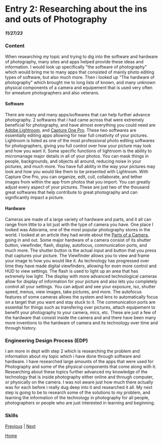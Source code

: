 # Entry 2: Researching about the ins and outs of Photography
##### 11/27/23

### Content
When researching my topic and trying to dig into the software and hardware of photography, many sites and apps helped provide these ideas and information.  I would look up specifically "the software of photography" which would bring me to many apps that consisted of mainly photo editing types of software, but also much more.  Then i looked up "The hardware of photography" which brought me to long lists of known, and many unknown physical components of a camera and equipement that is used very often for ameature photographers and also veterans.

#### Software
There are many and many apps/softwares that can help further advance photography.  2 softwares that i had came across that were extremely beneficial for photography, and have almost everything you could need are [Adobe Lightroom](https://www.adobe.com/products/photoshop-lightroom/campaign/pricing.html?gclid=Cj0KCQiA35urBhDCARIsAOU7QwlFmQiXzq_DqQQRjY5X2LYoNmddF8mhZY88qYH_NvGlPsgrRmQ82kkaAqGIEALw_wcB&sdid=KKTJE&mv=search&ef_id=Cj0KCQiA35urBhDCARIsAOU7QwlFmQiXzq_DqQQRjY5X2LYoNmddF8mhZY88qYH_NvGlPsgrRmQ82kkaAqGIEALw_wcB:G:s&s_kwcid=AL!3085!3!677050899114!e!!g!!adobe%20lightroom!1712238382!67643557900&mv=search&gad_source=1), and [Capture One Pro](https://www.captureone.com/en/products/capture-one-pro).  These two softwares are essentially editing apps allowing for near full creativity of your pictures.  Lightroom is listed as one of the most professional photo editing softwares for photographers, giving you full control over how your picture may look and how you want it.  Some specific functions of lightroom is the ability to micromanage major details in all of your photos.  You can mask things in people, backgrounds, and objects all around, reducing noise in your pictures, and much more.  You have full ability in the way your pictures may look and how you would like them to be presented with Lightroom.  With Capture One Pro, you can organize, edit, cull, collaborate, and tether images from within the app from photos that you import.  You can greatly adjust every aspect of your pictures.  These are just two of the thousand great softwares that help contribute to great photography and can significantly impact a picture.

#### Hardware
Cameras are made of a large variety of hardware and parts, and it all can range from little to a lot just with the type of camera you have.  One place I looked was Adorama, one of the most popular photography stores in the world.  I looked at an article they had wrote about the [Parts of a Camera](https://www.adorama.com/alc/parts-of-a-camera/#:~:text=The%20seven%20basic%20parts%20of,to%20capture%20and%20store%20photographs), going in and out.  Some major hardware of a camera consist of its shutter button, viewfinder, flash, display, autofocus, communication ports, and much more.  The shutter button is the actual input and button that you press that captures your picture.  The Viewfinder allows you to view and frame your image to how you would like it.  As technology has progressed over time they have made digital viewfinders, allowing for even more control and HUD to view settings.  The flash is used to light up an area that has extremely low light.  The display with more advanced technological cameras allow for display of information for your picture and also lets you completely control all your settings.  You can adjust and see your exposure, iso, shutter speed, menus, view images, take pictures, and more.  The autofocus features of some cameras allows the system and lens to automatically focus on a target that you want and stay stuck to it.  The communication ports are essential for things such as transfering over pictures, attach equipement to benefit your photography to your camera, mics, etc.  These are just a few of the hardware that consist inside the camera and and there have been many more inventions to the hardware of camera and its technology over time and through history.

### Engineering Design Process (EDP)
I am more in dept with step 2 which is researching the problem and information about my topic which i have done through software and hardware.  I have researched large amounts of the apps that were used for Photography and some of the physical components that come along with it.  Researching about these topics further advanced my knowledge of the technology that is inside photography either online and through computer, or physically on the camera.  I was not aware just how much there actually was for each before i really dug deep into it and researched it all.  My next step is going to be to research some of the solutions to my problem, and learning the information of the technology in photography for all people, photographers or people who are just interested in learning and beginning.

### Skills














[Previous](entry01.md) | [Next](entry03.md)

[Home](../README.md)
